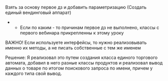 Взять за основу первое дз и добавить параметризацию (Создать единый вендинговый аппарат)
* - Если по каким - то причинам первое дз не выполнено, классы с первого вебинара прикрепленны к этому уроку

ВАЖНО!
Если используете интерфейсы, то нужно реализовывать именно их методы, а не писать собственные с тем же именем

Решение:
Я реализовал это путем создания класса единого торгового автомата, добавил в него разные классы продуктов и реализовал вывод данных о товаре по итогом поискового запроса по имени, причем у каждого типа свой вывод.